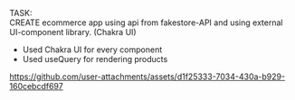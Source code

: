 TASK:  
CREATE ecommerce app using api from fakestore-API and using external UI-component library. (Chakra UI)  

- Used Chakra UI for every component
- Used useQuery for rendering products 


https://github.com/user-attachments/assets/d1f25333-7034-430a-b929-160cebcdf697

